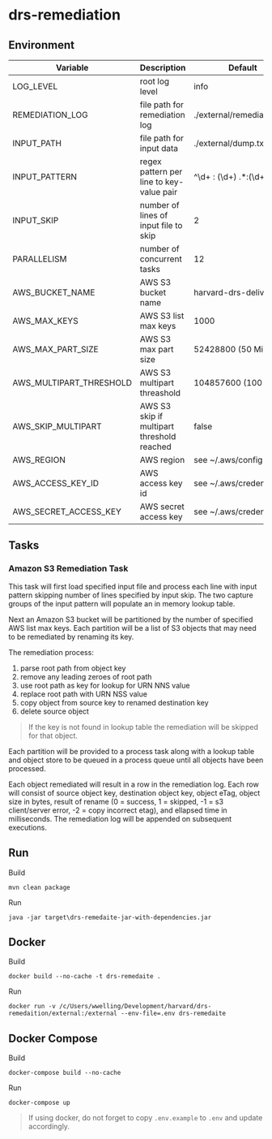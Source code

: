 # drs-remediation

## Environment

| Variable                | Description                                | Default                    |
| ----------------------- | ------------------------------------------ | -------------------------- |
| LOG_LEVEL               | root log level                             | info                       |
| REMEDIATION_LOG         | file path for remediation log              | ./external/remediation.log |
| INPUT_PATH              | file path for input data                   | ./external/dump.txt        |
| INPUT_PATTERN           | regex pattern per line to key-value pair   | ^\\d+ : (\\d+) .*:(\\d+)$  |
| INPUT_SKIP              | number of lines of input file to skip      | 2                          |
| PARALLELISM             | number of concurrent tasks                 | 12                         |
| AWS_BUCKET_NAME         | AWS S3 bucket name                         | harvard-drs-delivery       |
| AWS_MAX_KEYS            | AWS S3 list max keys                       | 1000                       |
| AWS_MAX_PART_SIZE       | AWS S3 max part size                       | 52428800 (50 MiB)          |
| AWS_MULTIPART_THRESHOLD | AWS S3 multipart threashold                | 104857600 (100 MiB)        |
| AWS_SKIP_MULTIPART      | AWS S3 skip if multipart threshold reached | false                      |
| AWS_REGION              | AWS region                                 | see ~/.aws/config          |
| AWS_ACCESS_KEY_ID       | AWS access key id                          | see ~/.aws/credentials     |
| AWS_SECRET_ACCESS_KEY   | AWS secret access key                      | see ~/.aws/credentials     |

## Tasks

### Amazon S3 Remediation Task

This task will first load specified input file and process each line with input pattern skipping number of lines specified by input skip. The two capture groups of the input pattern will populate an in memory lookup table.

Next an Amazon S3 bucket will be partitioned by the number of specified AWS list max keys. Each partition will be a list of S3 objects that may need to be remediated by renaming its key.

The remediation process:

1. parse root path from object key
2. remove any leading zeroes of root path
3. use root path as key for lookup for URN NNS value
4. replace root path with URN NSS value
5. copy object from source key to renamed destination key
6. delete source object

> If the key is not found in lookup table the remediation will be skipped for that object.

Each partition will be provided to a process task along with a lookup table and object store to be queued in a process queue until all objects have been processed.

Each object remediated will result in a row in the remediation log. Each row will consist of source object key, destination object key, object eTag, object size in bytes, result of rename (0 = success, 1 = skipped, -1 = s3 client/server error, -2 = copy incorrect etag), and ellapsed time in milliseconds. The remediation log will be appended on subsequent executions.

## Run

Build
```
mvn clean package
```

Run
```
java -jar target\drs-remedaite-jar-with-dependencies.jar
```

## Docker

Build
```
docker build --no-cache -t drs-remedaite .
```

Run
```
docker run -v /c/Users/wwelling/Development/harvard/drs-remedaition/external:/external --env-file=.env drs-remedaite
```

## Docker Compose

Build
```
docker-compose build --no-cache
```

Run
```
docker-compose up
```

> If using docker, do not forget to copy `.env.example` to `.env` and update accordingly.
